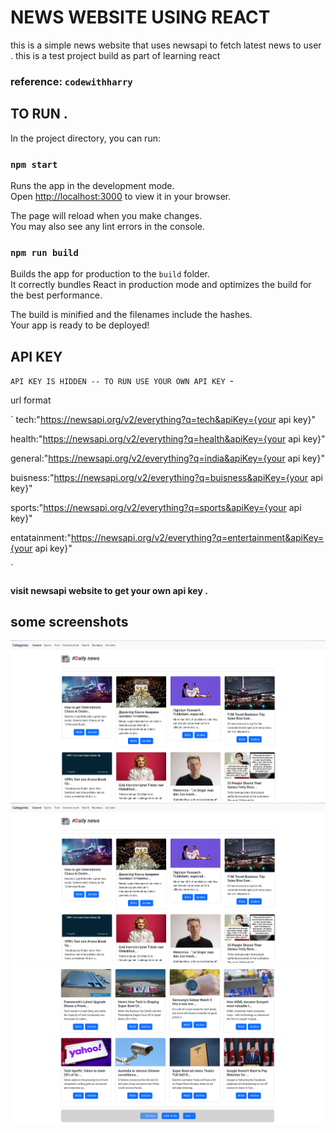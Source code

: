 # NEWS WEBSITE USING REACT 
this is a simple news website that uses newsapi to fetch latest news to user .
this is a test project build as part of learning react 

### 
### reference: `codewithharry`

## TO RUN .

In the project directory, you can run:

### `npm start`

Runs the app in the development mode.\
Open [http://localhost:3000](http://localhost:3000) to view it in your browser.

The page will reload when you make changes.\
You may also see any lint errors in the console.


### `npm run build`

Builds the app for production to the `build` folder.\
It correctly bundles React in production mode and optimizes the build for the best performance.

The build is minified and the filenames include the hashes.\
Your app is ready to be deployed!


## API KEY
 `API KEY IS HIDDEN -- TO RUN USE YOUR OWN API KEY `-

 url format 
 
 `
 tech:"https://newsapi.org/v2/everything?q=tech&apiKey={your api key}"

 health:"https://newsapi.org/v2/everything?q=health&apiKey={your api key}"

 general:"https://newsapi.org/v2/everything?q=india&apiKey={your api key}"

 buisness:"https://newsapi.org/v2/everything?q=buisness&apiKey={your api key}"

 sports:"https://newsapi.org/v2/everything?q=sports&apiKey={your api key}"

 entatainment:"https://newsapi.org/v2/everything?q=entertainment&apiKey={your api key}"


 `

#### visit newsapi website  to get your own api key .
## some screenshots 
![PREVIEW](public/preview2.png)
![PREVIEW](public/preview2.png)
![PREVIEW](/public/preview4.png)